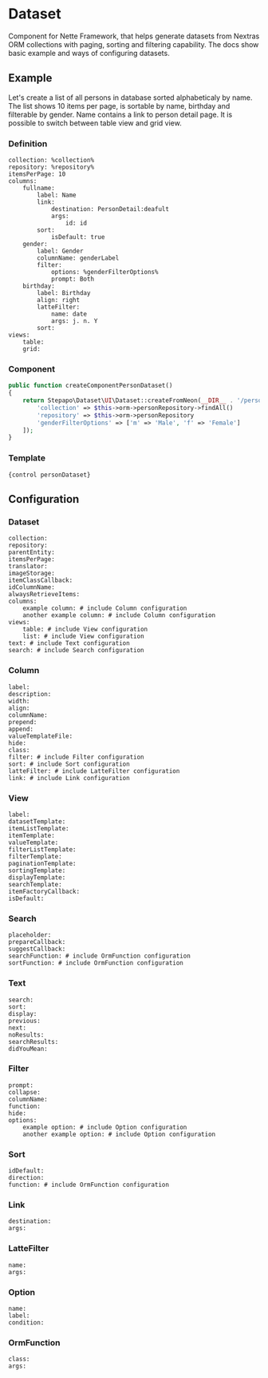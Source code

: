 # Dataset

Component for Nette Framework, that helps generate datasets from Nextras ORM collections with paging, sorting and filtering capability. The docs show basic example and ways of configuring datasets.

## Example

Let's create a list of all persons in database sorted alphabeticaly by name. The list shows 10 items per page, is sortable by name, birthday and filterable by gender. Name contains a link to person detail page. It is possible to switch between table view and grid view.

### Definition

```neon
collection: %collection%
repository: %repository%
itemsPerPage: 10
columns:
	fullname:
		label: Name
		link:
			destination: PersonDetail:deafult
			args:
				id: id
		sort:
			isDefault: true
	gender:
		label: Gender
		columnName: genderLabel
		filter:
			options: %genderFilterOptions%
			prompt: Both		
	birthday:
		label: Birthday
		align: right
		latteFilter:
			name: date
			args: j. n. Y
		sort:
views:
	table:
	grid:
```

### Component

```php
public function createComponentPersonDataset()
{
	return Stepapo\Dataset\UI\Dataset::createFromNeon(__DIR__ . '/personDataset.neon', [
		'collection' => $this->orm->personRepository->findAll()
		'repository' => $this->orm->personRepository
		'genderFilterOptions' => ['m' => 'Male', 'f' => 'Female']
	]);
}
```

### Template

```latte
{control personDataset}
```

## Configuration

### Dataset

```neon
collection:
repository:
parentEntity:
itemsPerPage:
translator:
imageStorage:
itemClassCallback:
idColumnName:
alwaysRetrieveItems:
columns:
	example column: # include Column configuration
 	another example column: # include Column configuration
views:
	table: # include View configuration
	list: # include View configuration
text: # include Text configuration
search: # include Search configuration
```

### Column

```neon
label:
description:
width:
align:
columnName:
prepend:
append:
valueTemplateFile:
hide:
class:
filter: # include Filter configuration
sort: # include Sort configuration
latteFilter: # include LatteFilter configuration
link: # include Link configuration
```

### View

```neon
label:
datasetTemplate:
itemListTemplate:
itemTemplate:
valueTemplate:
filterListTemplate:
filterTemplate:
paginationTemplate:
sortingTemplate:
displayTemplate:
searchTemplate:
itemFactoryCallback:
isDefault:
```

### Search

```neon
placeholder:
prepareCallback:
suggestCallback:
searchFunction: # include OrmFunction configuration
sortFunction: # include OrmFunction configuration 
```

### Text

```neon
search:
sort:
display:
previous:
next:
noResults:
searchResults:
didYouMean:
```

### Filter

```neon
prompt:
collapse:
columnName:
function:
hide:
options:
	example option: # include Option configuration
	another example option: # include Option configuration
```

### Sort

```neon
idDefault:
direction:
function: # include OrmFunction configuration
```

### Link

```neon
destination:
args:
```

### LatteFilter

```neon
name:
args:
```

### Option

```neon
name:
label:
condition:
```

### OrmFunction

```neon
class:
args:
```
